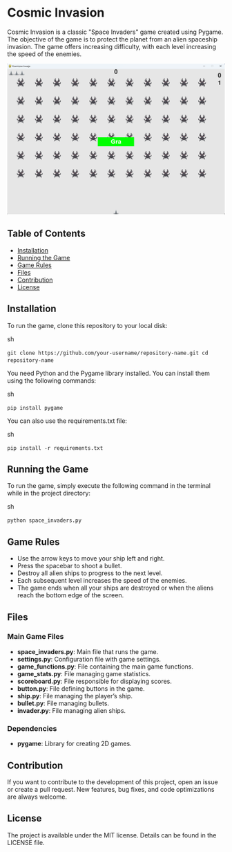 # Cosmic Invasion

Cosmic Invasion is a classic "Space Invaders" game created using Pygame. The objective of the game is to protect the planet from an alien spaceship invasion. The game offers increasing difficulty, with each level increasing the speed of the enemies.

![screenshot_image](images/screenshot.png)

## Table of Contents

- [Installation](#installation)
- [Running the Game](#running-the-game)
- [Game Rules](#game-rules)
- [Files](#files)
- [Contribution](#contribution)
- [License](#license)

## Installation

To run the game, clone this repository to your local disk:

sh

`git clone https://github.com/your-username/repository-name.git cd repository-name`

You need Python and the Pygame library installed. You can install them using the following commands:

sh

`pip install pygame`

You can also use the requirements.txt file:

sh

`pip install -r requirements.txt`

## Running the Game

To run the game, simply execute the following command in the terminal while in the project directory:

sh

`python space_invaders.py`

## Game Rules

- Use the arrow keys to move your ship left and right.
- Press the spacebar to shoot a bullet.
- Destroy all alien ships to progress to the next level.
- Each subsequent level increases the speed of the enemies.
- The game ends when all your ships are destroyed or when the aliens reach the bottom edge of the screen.

## Files

### Main Game Files

- **space_invaders.py**: Main file that runs the game.
- **settings.py**: Configuration file with game settings.
- **game_functions.py**: File containing the main game functions.
- **game_stats.py**: File managing game statistics.
- **scoreboard.py**: File responsible for displaying scores.
- **button.py**: File defining buttons in the game.
- **ship.py**: File managing the player’s ship.
- **bullet.py**: File managing bullets.
- **invader.py**: File managing alien ships.

### Dependencies

- **pygame**: Library for creating 2D games.

## Contribution

If you want to contribute to the development of this project, open an issue or create a pull request. New features, bug fixes, and code optimizations are always welcome.

## License

The project is available under the MIT license. Details can be found in the LICENSE file.